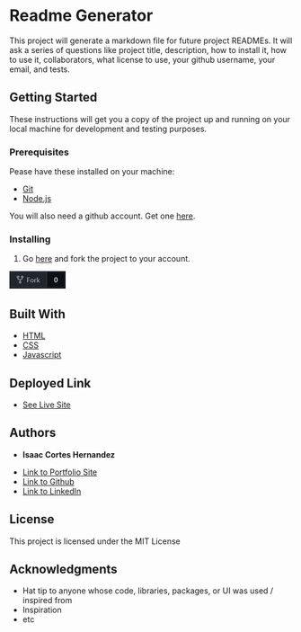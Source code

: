 # Readme Generator

This project will generate a markdown file for future project READMEs. It will ask a series of questions like project title, description, how to install it, how to use it, collaborators, what license to use, your github username, your email, and tests.

## Getting Started

These instructions will get you a copy of the project up and running on your local machine for development and testing purposes.

### Prerequisites

Pease have these installed on your machine:
* [Git](https://git-scm.com/downloads)
* [Node.js](https://nodejs.org/en/download/)

You will also need a github account. Get one [here](https://github.com/).

### Installing

1. Go [here](https://github.com/icortes/professional-readme-generator) and fork the project to your account.

![image of fork](develop/img/fork.jpg)

## Built With

* [HTML](https://developer.mozilla.org/en-US/docs/Web/HTML)
* [CSS](https://developer.mozilla.org/en-US/docs/Web/CSS)
* [Javascript](https://developer.mozilla.org/en-US/docs/Web/JavaScript)

## Deployed Link

* [See Live Site](#)


## Authors

* **Isaac Cortes Hernandez** 

- [Link to Portfolio Site](https://icortes.github.io/my-first-portfolio/)
- [Link to Github](https://github.com/icortes)
- [Link to LinkedIn](https://www.linkedin.com/in/cortes-isaac)

## License

This project is licensed under the MIT License 

## Acknowledgments

* Hat tip to anyone whose code, libraries, packages, or UI was used  / inspired from
* Inspiration
* etc
